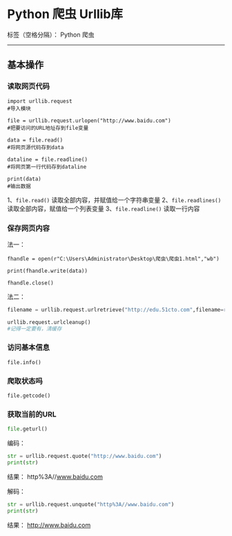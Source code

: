 # Python 爬虫 Urllib库

标签（空格分隔）： Python 爬虫

---

## 基本操作

### 读取网页代码
```python3
import urllib.request
#导入模块

file = urllib.request.urlopen("http://www.baidu.com")
#把要访问的URL地址存到file变量

data = file.read()
#将网页源代码存到data

dataline = file.readline()
#将网页第一行代码存到dataline

print(data)
#输出数据
```
1、```file.read()```
读取全部内容，并赋值给一个字符串变量
2、```file.readlines()```
读取全部内容，赋值给一个列表变量
3、```file.readline()```
读取一行内容

### 保存网页内容
法一：
```python3
fhandle = open(r"C:\Users\Administrator\Desktop\爬虫\爬虫1.html","wb")

print(fhandle.write(data))

fhandle.close()
```

法二：
```python
filename = urllib.request.urlretrieve("http://edu.51cto.com",filename=r"C:\Users\Administrator\Desktop\爬虫\爬虫2.html")

urllib.request.urlcleanup()
#记得一定要有，清缓存
```

### 访问基本信息
```python3
file.info()
```

### 爬取状态吗
```python3
file.getcode()
```

### 获取当前的URL
```python
file.geturl()
```

编码：
```python
str = urllib.request.quote("http://www.baidu.com")
print(str)
```

结果：
http%3A//www.baidu.com

解码：
```python
str = urllib.request.unquote("http%3A//www.baidu.com")
print(str)
```

结果：
http://www.baidu.com

